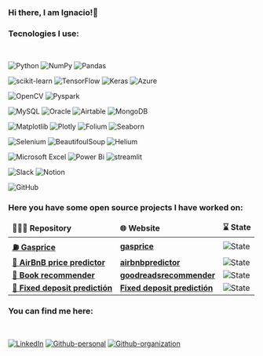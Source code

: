 ### Hi there, I am Ignacio!👋




### Tecnologies I use:
</br>

![Python](https://img.shields.io/badge/python-3670A0?style=style-flat&logo=python&logoColor=ffdd54)
![NumPy](https://img.shields.io/badge/numpy-%23013243.svg?style=style-flat&logo=numpy&logoColor=white)
![Pandas](https://img.shields.io/badge/pandas-%23150458.svg?style=style-flat&logo=pandas&logoColor=white)
</br>

![scikit-learn](https://img.shields.io/badge/scikit--learn-%23F7931E.svg?style=style-flat&logo=scikit-learn&logoColor=white)
![TensorFlow](https://img.shields.io/badge/TensorFlow-%23FF6F00.svg?style=style-flat&logo=TensorFlow&logoColor=white)
![Keras](https://img.shields.io/badge/Keras-%23D00000.svg?style=style-flat&logo=Keras&logoColor=white)
![Azure](https://img.shields.io/badge/azure-%230072C6.svg?style=style-flat&logo=microsoftazure&logoColor=white)
</br>

![OpenCV](https://img.shields.io/badge/opencv-%23white.svg?style=style-flat&logo=opencv&logoColor=white)
![Pyspark](https://img.shields.io/badge/pyspark-D43A3A.svg?style=style-flat&logo=apachespark&logoColor=white&labelColor=D43A3A)
</br>

![MySQL](https://img.shields.io/badge/mysql-%2300f.svg?style=style-flat&logo=mysql&logoColor=white)
![Oracle](https://img.shields.io/badge/Oracle-F80000?style=style-flat&logo=oracle&logoColor=white)
![Airtable](https://img.shields.io/badge/Airtable-18BFFF?style=style-flat&logo=Airtable&logoColor=white)
![MongoDB](https://img.shields.io/badge/MongoDB-%234ea94b.svg?style=style-flat&logo=mongodb&logoColor=white)
</br>

![Matplotlib](https://img.shields.io/badge/Matplotlib-%23ffffff.svg?style=style-flat&logo=Matplotlib&logoColor=black)
![Plotly](https://img.shields.io/badge/Plotly-%233F4F75.svg?style=style-flat&logo=plotly&logoColor=white)
![Folium](https://img.shields.io/badge/Folium-9AD6D6?style=style-flat&logo=folium&logoColor=white)
![Seaborn](https://img.shields.io/badge/Seaborn-3F83A3?style=style-flat&logo=Matplotlib&logoColor=black)
</br>

![Selenium](https://img.shields.io/badge/-selenium-%43B02A?style=style-flat&logo=selenium&logoColor=white)
![BeautifoulSoup](https://img.shields.io/badge/-BeautifoulSoup-white?style=style-flat)
![Helium](https://img.shields.io/badge/-Helium-5628EE?style=style-flat)
</br>

![Microsoft Excel](https://img.shields.io/badge/Microsoft_Excel-217346?style=style-flat&logo=microsoft-excel&logoColor=white)
![Power Bi](https://img.shields.io/badge/power_bi-F2C811?style=style-flat&logo=powerbi&logoColor=black)
![streamlit](https://img.shields.io/badge/streamlit-FE2E2E?style=style-flat&logo=streamlit&logoColor=white)
</br>

![Slack](https://img.shields.io/badge/Slack-4A154B?style=style-flat&logo=slack&logoColor=white)
![Notion](https://img.shields.io/badge/Notion-%23000000.svg?style=style-flat&logo=notion&logoColor=white)
</br>

![GitHub](https://img.shields.io/badge/github-%23121011.svg?style=style-flat&logo=github&logoColor=white)


### Here you have some open source projects I have worked on:

  <table>
  <thead al ign ="center">
    <tr border: none;>
      <td><b>👨🏻‍💻 Repository</b></td>
      <td><b>🌐 Website</b></td>
      <td><b>⌛ State</b></td>
    </tr>
  </thead>
  <tbody>
    <tr>
      <td><a href="https://github.com/IgnacioPalmero/Gasprice_public"><b>⛽ Gasprice</b></a></td>
      <td><a href="https://gasprice.streamlit.app/"><b>gasprice</b></a></td>
      <td><img alt="State" src="https://img.shields.io/website-up-down-green-red/http/cv.lbesson.qc.to.svg"/></td>
    </tr>
	  <tr>
      <td><a href="https://github.com/coisigna/dsb_p2_airbnb_price_predictor"><b>🏨 AirBnB price predictor</b></a></td>
      <td><a href="https://airbnbprediction.streamlit.app/"><b>airbnbpredictor</b></a></td>
      <td><img alt="State" src="https://img.shields.io/website-up-down-green-red/http/fakesite.invalid.svg"/></td>
    </tr>
    <tr>
      <td><a href="https://github.com/coisigna/dsb_p3_book_recommender"><b>📖 Book recommender</b></a></td>
      <td><a href="https://goodreadsrecommender.streamlit.app/"><b>goodreadsrecommender</b></a></td>
      <td><img alt="State" src="https://img.shields.io/website-up-down-green-red/http/cv.lbesson.qc.to.svg"/></td>
    </tr>
    <tr>
      <td><a href="https://github.com/IgnacioPalmero/dsb_p4_fixed_deposit_prediction"><b>🏦 Fixed deposit predictión</b></a></td>
      <td><a href="https://fixed-deposit-predictor.streamlit.app/"><b>Fixed deposit predictión</b></a></td>
      <td><img alt="State" src="https://img.shields.io/website-up-down-green-red/http/cv.lbesson.qc.to.svg"/></td>
    </tr>
  </tbody>
</table>

### You can find me here:
</br>

[![LinkedIn](https://img.shields.io/badge/LinkedIn-Ignacio_Palmero-0077B5?style=style-flat&logo=linkedin&logoColor=white&labelColor=101010)](https://www.linkedin.com/in/ignaciopalmir)
[![Github-personal](https://img.shields.io/badge/Github-Personal-4D4D4D?style=style-flat&logo=github&logoColor=white&labelColor=101010)](https://github.com/IgnacioPalmero)
[![Github-organization](https://img.shields.io/badge/Github-Coisigna-4D4D4D?style=style-flat&logo=github&logoColor=white&labelColor=101010)](https://github.com/coisigna)